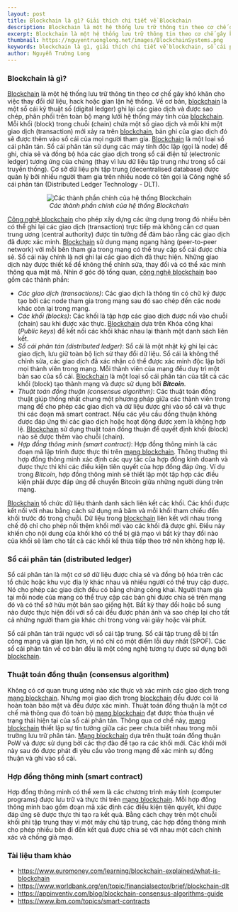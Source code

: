 ```yaml
---
layout: post
title: Blockchain là gì? Giải thích chi tiết về Blockchain
description: Blockchain là một hệ thống lưu trữ thông tin theo cơ chế gây khó khăn cho việc thay đổi dữ liệu, hack hoặc gian lận hệ thống. Một sổ cái kỹ thuật số (digital ledger) ghi lại các giao dịch và được sao chép, phân phối trên toàn bộ mạng lưới hệ thống máy tính của blockchain.
excerpt: Blockchain là một hệ thống lưu trữ thông tin theo cơ chế gây khó khăn cho việc thay đổi dữ liệu, hack hoặc gian lận hệ thống. Một sổ cái kỹ thuật số (digital ledger) ghi lại các giao dịch và được sao chép, phân phối trên toàn bộ mạng lưới hệ thống máy tính của blockchain.
thumbnail: https://nguyentruonglong.net/images/BlockchainSystems.png
keywords: blockchain là gì, giải thích chi tiết về blockchain, sổ cái phân tán, giải thích blockchain, công nghệ blockchain, blockchain, mạng blockchain
author: Nguyễn Trường Long
---
```


### Blockchain là gì?

[Blockchain](https://nguyentruonglong.net/blockchain-la-gi-giai-thich-chi-tiet-ve-blockchain.html) là một hệ thống lưu trữ thông tin theo cơ chế gây khó khăn cho việc thay đổi dữ liệu, hack hoặc gian lận hệ thống. Về cơ bản, [blockchain](https://nguyentruonglong.net/blockchain-la-gi-giai-thich-chi-tiet-ve-blockchain.html) là một sổ cái kỹ thuật số (digital ledger) ghi lại các giao dịch và được sao chép, phân phối trên toàn bộ mạng lưới hệ thống máy tính của [blockchain](https://nguyentruonglong.net/blockchain-la-gi-giai-thich-chi-tiet-ve-blockchain.html). Mỗi khối (block) trong chuỗi (chain) chứa một số giao dịch và mỗi khi một giao dịch (transaction) mới xảy ra trên [blockchain](https://nguyentruonglong.net/blockchain-la-gi-giai-thich-chi-tiet-ve-blockchain.html), bản ghi của giao dịch đó sẽ được thêm vào sổ cái của mọi người tham gia. [Blockchain](https://nguyentruonglong.net/blockchain-la-gi-giai-thich-chi-tiet-ve-blockchain.html) là một loại sổ cái phân tán. Sổ cái phân tán sử dụng các máy tính độc lập (gọi là node) để ghi, chia sẻ và đồng bộ hóa các giao dịch trong sổ cái điện tử (electronic ledger) tương ứng của chúng (thay vì lưu dữ liệu tập trung như trong sổ cái truyền thống). Cơ sở dữ liệu phi tập trung (decentralised database) được quản lý bởi nhiều người tham gia trên nhiều node có tên gọi là Công nghệ sổ cái phân tán (Distributed Ledger Technology - DLT).


<figure class="image">
<center>
  <img src="https://nguyentruonglong.net/images/BlockchainSystems.png" alt="Các thành phần chính của hệ thống Blockchain">
  <figcaption>
	  <i>Các thành phần chính của hệ thống Blockchain</i>
  </figcaption>
</center>
</figure>

[Công nghệ blockchain](https://nguyentruonglong.net/blockchain-la-gi-giai-thich-chi-tiet-ve-blockchain.html) cho phép xây dựng các ứng dụng trong đó nhiều bên có thể ghi lại các giao dịch (transaction) trực tiếp mà không cần cơ quan trung ương (central authority) được tin tưởng để đảm bảo rằng các giao dịch đã được xác minh. [Blockchain](https://nguyentruonglong.net/blockchain-la-gi-giai-thich-chi-tiet-ve-blockchain.html) sử dụng mạng ngang hàng (peer-to-peer network) với mỗi bên tham gia trong mạng có thể truy cập sổ cái được chia sẻ. Sổ cái này chính là nơi ghi lại các giao dịch đã thực hiện. Những giao dịch này được thiết kế để không thể chỉnh sửa, thay đổi và có thể xác minh thông qua mật mã. Nhìn ở góc độ tổng quan, [công nghệ blockchain](https://nguyentruonglong.net/blockchain-la-gi-giai-thich-chi-tiet-ve-blockchain.html) bao gồm các thành phần:

- <i>Các giao dịch (transactions)</i>: Các giao dịch là thông tin có chữ ký được tạo bởi các node tham gia trong mạng sau đó sao chép đến các node khác còn lại trong mạng.
- <i>Các khối (blocks)</i>: Các khối là tập hợp các giao dịch được nối vào chuỗi (chain) sau khi được xác thực. [Blockchain](https://nguyentruonglong.net/blockchain-la-gi-giai-thich-chi-tiet-ve-blockchain.html) dựa trên Khóa công khai (<i>Public keys</i>) để kết nối các khối khác nhau lại thành một danh sách liên kết.
- <i>Sổ cái phân tán (distributed ledger)</i>: Sổ cái là một nhật ký ghi lại các giao dịch, lưu giữ toàn bộ lịch sử thay đổi dữ liệu. Sổ cái là không thể chỉnh sửa, các giao dịch đã xác nhận có thể được xác minh độc lập bởi mọi thành viên trong mạng. Mỗi thành viên của mạng đều duy trì một bản sao của sổ cái. [Blockchain](https://nguyentruonglong.net/blockchain-la-gi-giai-thich-chi-tiet-ve-blockchain.html) là một loại sổ cái phân tán của tất cả các khối (block) tạo thành mạng và được sử dụng bởi <strong><i>Bitcoin</i></strong>.
- <i>Thuật toán đồng thuận (consensus algorithm)</i>: Các thuật toán đồng thuật giúp thống nhất chung một phương pháp giữa các thành viên trong mạng để cho phép các giao dịch và dữ liệu được ghi vào sổ cái và thực thi các đoạn mã smart contract. Nếu các yêu cầu đồng thuận không được đáp ứng thì các giao dịch hoặc hoạt động được xem là không hợp lệ. [Blockchain](https://nguyentruonglong.net/blockchain-la-gi-giai-thich-chi-tiet-ve-blockchain.html) sử dụng thuật toán đồng thuận để quyết định khối (block) nào sẽ được thêm vào chuỗi (chain).
- <i>Hợp đồng thông minh (smart contract)</i>: Hợp đồng thông minh là các đoạn mã lập trình được thực thi trên [mạng blockchain](https://nguyentruonglong.net/blockchain-la-gi-giai-thich-chi-tiet-ve-blockchain.html). Thông thường thì hợp đồng thông minh xác định các quy tắc của hợp đồng kinh doanh và được thực thi khi các điều kiện tiên quyết của hợp đồng đáp ứng. Ví dụ trong <i>Bitcoin</i>, hợp đồng thông minh sẽ thiết lập một tập hợp các điều kiện phải được đáp ứng để chuyển Bitcoin giữa những người dùng trên mạng.

[Blockchain](https://nguyentruonglong.net/blockchain-la-gi-giai-thich-chi-tiet-ve-blockchain.html) tổ chức dữ liệu thành danh sách liên kết các khối. Các khối được kết nối với nhau bằng cách sử dụng mã băm và mỗi khối tham chiếu đến khối trước đó trong chuỗi. Dữ liệu trong [blockchain](https://nguyentruonglong.net/blockchain-la-gi-giai-thich-chi-tiet-ve-blockchain.html) liên kết với nhau trong chế độ chỉ cho phép nối thêm khối mới vào các khối đã được ghi. Điều này khiến cho nội dung của khối khó có thể bị giả mạo vì bất kỳ thay đổi nào của khối sẽ làm cho tất cả các khối kế thừa tiếp theo trở nên không hợp lệ.

### Sổ cái phân tán (distributed ledger)

Sổ cái phân tán là một cơ sở dữ liệu được chia sẻ và đồng bộ hóa trên các tổ chức hoặc khu vực địa lý khác nhau và nhiều người có thể truy cập được. Nó cho phép các giao dịch đều có bằng chứng công khai. Người tham gia tại mỗi node của mạng có thể truy cập các bản ghi được chia sẻ trên mạng đó và có thể sở hữu một bản sao giống hệt. Bất kỳ thay đổi hoặc bổ sung nào được thực hiện đối với sổ cái đều được phản ánh và sao chép lại cho tất cả những người tham gia khác chỉ trong vòng vài giây hoặc vài phút.

Sổ cái phân tán trái ngược với sổ cái tập trung. Sổ cái tập trung dễ bị tấn công mạng và gian lận hơn, vì nó chỉ có một điểm lỗi duy nhất (SPOF). Các sổ cái phân tán về cơ bản đều là một công nghệ tương tự được sử dụng bởi [blockchain](https://nguyentruonglong.net/blockchain-la-gi-giai-thich-chi-tiet-ve-blockchain.html).

### Thuật toán đồng thuận (consensus algorithm)

Không có cơ quan trung ương nào xác thực và xác minh các giao dịch trong [mạng blockchain](https://nguyentruonglong.net/blockchain-la-gi-giai-thich-chi-tiet-ve-blockchain.html). Nhưng mọi giao dịch trong [blockchain](https://nguyentruonglong.net/blockchain-la-gi-giai-thich-chi-tiet-ve-blockchain.html) đều được coi là hoàn toàn bảo mật và đều được xác minh. Thuật toán đồng thuận là một cơ chế mà thông qua đó toàn bộ [mạng blockchain](https://nguyentruonglong.net/blockchain-la-gi-giai-thich-chi-tiet-ve-blockchain.html) đạt được thỏa thuận về trạng thái hiện tại của sổ cái phân tán. Thông qua cơ chế này, [mạng blockchain](https://nguyentruonglong.net/blockchain-la-gi-giai-thich-chi-tiet-ve-blockchain.html) thiết lập sự tin tưởng giữa các peer chưa biết nhau trong môi trường lưu trữ phân tán. [Mạng blockchain](https://nguyentruonglong.net/blockchain-la-gi-giai-thich-chi-tiet-ve-blockchain.html) dựa trên thuật toán đồng thuận PoW và được sử dụng bởi các thợ đào để tạo ra các khối mới. Các khối mới này sau đó được phát đi yêu cầu vào trong mạng để xác minh sự đồng thuận và ghi vào sổ cái.

### Hợp đồng thông minh (smart contract)

Hợp đồng thông minh có thể xem là các chương trình máy tính (computer programs) được lưu trữ và thực thi trên [mạng blockchain](https://nguyentruonglong.net/blockchain-la-gi-giai-thich-chi-tiet-ve-blockchain.html). Mỗi hợp đồng thông minh bao gồm đoạn mã xác định các điều kiện tiên quyết, khi được đáp ứng sẽ được thực thi tạo ra kết quả. Bằng cách chạy trên một chuỗi khối phi tập trung thay vì một máy chủ tập trung, các hợp đồng thông minh cho phép nhiều bên đi đến kết quả được chia sẻ với nhau một cách chính xác và chống giả mạo.

### Tài liệu tham khảo

* <a href="https://www.euromoney.com/learning/blockchain-explained/what-is-blockchain" target="_blank">https://www.euromoney.com/learning/blockchain-explained/what-is-blockchain</a>
* <a href="https://www.worldbank.org/en/topic/financialsector/brief/blockchain-dlt" target="_blank">https://www.worldbank.org/en/topic/financialsector/brief/blockchain-dlt</a>
* <a href="https://appinventiv.com/blog/blockchain-consensus-algorithms-guide" target="_blank">https://appinventiv.com/blog/blockchain-consensus-algorithms-guide</a>
* <a href="https://www.ibm.com/topics/smart-contracts" target="_blank">https://www.ibm.com/topics/smart-contracts</a>

